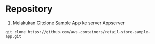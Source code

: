 # Repository

1. Melakukan Gitclone Sample App ke server Appserver

```
git clone https://github.com/aws-containers/retail-store-sample-app.git
```

